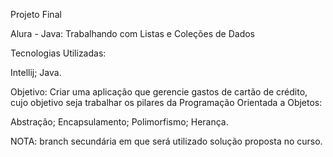 Projeto Final

Alura - Java: Trabalhando com Listas e Coleções de Dados

Tecnologias Utilizadas:

Intellij;
Java.

Objetivo: Criar uma aplicação que gerencie gastos de cartão de crédito, cujo objetivo seja trabalhar os pilares da
Programação Orientada a Objetos:

Abstração;
Encapsulamento;
Polimorfismo;
Herança.

NOTA: branch secundária em que será utilizado solução proposta no curso.